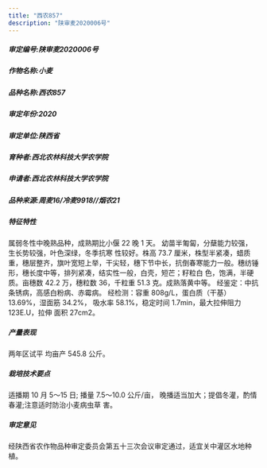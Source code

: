 ```yaml
---
title: "西农857"
description: "陕审麦2020006号"
---
```

##### 审定编号:陕审麦2020006号

##### 作物名称:小麦

##### 品种名称:西农857

##### 审定年份:2020

##### 审定单位:陕西省

##### 育种者:西北农林科技大学农学院

##### 申请者:西北农林科技大学农学院

##### 品种来源:周麦16/冷麦9918//烟农21

##### 特征特性
属弱冬性中晚熟品种，成熟期比小偃 22 晚 1 天。 幼苗半匍匐，分蘖能力较强，生长势较强，叶色深绿，冬季抗寒 性较好。株高 73.7 厘米，株型半紧凑，蜡质重，穗层整齐，旗叶宽短上举，干尖轻，穗下节中长，抗倒春寒能力一般。穗纺锤 形，穗长度中等，排列紧凑，结实性一般，白壳，短芒；籽粒白 色，饱满，半硬质。亩穗数 42.2 万，穗粒数 36，千粒重 51.3 克。成熟落黄中等。
经鉴定：中抗条锈病，高感白粉病、赤霉病。
经检测：容重 808g/L，蛋白质（干基）13.69%，湿面筋 34.2%， 吸水率 58.1%，稳定时间 1.7min，最大拉伸阻力 123E.U，拉伸 面积 27cm2。

##### 产量表现
两年区试平 均亩产 545.8 公斤。

##### 栽培技术要点
适播期 10 月 5～15 日; 播量 7.5～10.0 公斤/亩， 晚播适当加大；提倡冬灌，酌情春灌;注意适时防治小麦病虫草 害。

##### 审定意见
经陕西省农作物品种审定委员会第五十三次会议审定通过，适宜关中灌区水地种植。
